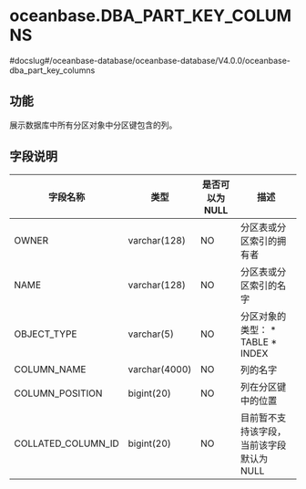 oceanbase.DBA_PART_KEY_COLUMNS 
===================================================
#docslug#/oceanbase-database/oceanbase-database/V4.0.0/oceanbase-dba_part_key_columns


功能 
--------------------

展示数据库中所有分区对象中分区键包含的列。

字段说明 
----------------------



|      **字段名称**      |    **类型**     | **是否可以为 NULL** |                                                              **描述**                                                              |
|--------------------|---------------|----------------|----------------------------------------------------------------------------------------------------------------------------------|
| OWNER              | varchar(128)  | NO             | 分区表或分区索引的拥有者                                                                                                                     |
| NAME               | varchar(128)  | NO             | 分区表或分区索引的名字                                                                                                                      |
| OBJECT_TYPE        | varchar(5)    | NO             | 分区对象的类型： * TABLE   * INDEX    |
| COLUMN_NAME        | varchar(4000) | NO             | 列的名字                                                                                                                             |
| COLUMN_POSITION    | bigint(20)    | NO             | 列在分区键中的位置                                                                                                                        |
| COLLATED_COLUMN_ID | bigint(20)    | NO             | 目前暂不支持该字段，当前该字段默认为 NULL                                                                                                          |



